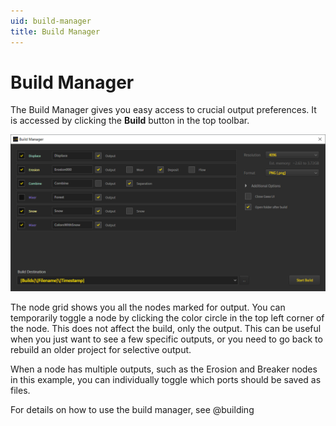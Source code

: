 ```yaml
---
uid: build-manager
title: Build Manager
---
```


# Build Manager

The Build Manager gives you easy access to crucial output preferences. It is accessed by clicking the **Build** button in the top toolbar.

![Mark for save](images/ui/Build-Manager.png)

The node grid shows you all the nodes marked for output. You can temporarily toggle a node by clicking the color circle in the top left corner of the node. This does not affect the build, only the output. This can be useful when you just want to see a few specific outputs, or you need to go back to rebuild an older project for selective output.

When a node has multiple outputs, such as the Erosion and Breaker nodes in this example, you can individually toggle which ports should be saved as files.

For details on how to use the build manager, see @building